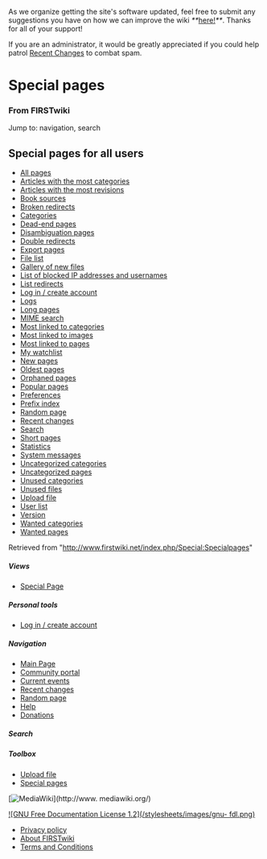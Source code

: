 As we organize getting the site's software updated, feel free to submit any
suggestions you have on how we can improve the wiki
_**_[here!](/index.php/User:Hallry/Suggestions "User:Hallry/Suggestions"
)_**_. Thanks for all of your support!

If you are an administrator, it would be greatly appreciated if you could help
patrol [Recent Changes](/index.php/Special:Recentchanges
"Special:Recentchanges" ) to combat spam.

# Special pages

### From FIRSTwiki

Jump to: navigation, search

## Special pages for all users

  * [All pages](/index.php/Special:Allpages "Special:Allpages" )
  * [Articles with the most categories](/index.php/Special:Mostcategories "Special:Mostcategories" )
  * [Articles with the most revisions](/index.php/Special:Mostrevisions "Special:Mostrevisions" )
  * [Book sources](/index.php/Special:Booksources "Special:Booksources" )
  * [Broken redirects](/index.php/Special:BrokenRedirects "Special:BrokenRedirects" )
  * [Categories](/index.php/Special:Categories "Special:Categories" )
  * [Dead-end pages](/index.php/Special:Deadendpages "Special:Deadendpages" )
  * [Disambiguation pages](/index.php/Special:Disambiguations "Special:Disambiguations" )
  * [Double redirects](/index.php/Special:DoubleRedirects "Special:DoubleRedirects" )
  * [Export pages](/index.php/Special:Export "Special:Export" )
  * [File list](/index.php/Special:Imagelist "Special:Imagelist" )
  * [Gallery of new files](/index.php/Special:Newimages "Special:Newimages" )
  * [List of blocked IP addresses and usernames](/index.php/Special:Ipblocklist "Special:Ipblocklist" )
  * [List redirects](/index.php/Special:Listredirects "Special:Listredirects" )
  * [Log in / create account](/index.php/Special:Userlogin "Special:Userlogin" )
  * [Logs](/index.php/Special:Log "Special:Log" )
  * [Long pages](/index.php/Special:Longpages "Special:Longpages" )
  * [MIME search](/index.php/Special:MIMEsearch "Special:MIMEsearch" )
  * [Most linked to categories](/index.php/Special:Mostlinkedcategories "Special:Mostlinkedcategories" )
  * [Most linked to images](/index.php/Special:Mostimages "Special:Mostimages" )
  * [Most linked to pages](/index.php/Special:Mostlinked "Special:Mostlinked" )
  * [My watchlist](/index.php/Special:Watchlist "Special:Watchlist" )
  * [New pages](/index.php/Special:Newpages "Special:Newpages" )
  * [Oldest pages](/index.php/Special:Ancientpages "Special:Ancientpages" )
  * [Orphaned pages](/index.php/Special:Lonelypages "Special:Lonelypages" )
  * [Popular pages](/index.php/Special:Popularpages "Special:Popularpages" )
  * [Preferences](/index.php/Special:Preferences "Special:Preferences" )
  * [Prefix index](/index.php/Special:Prefixindex "Special:Prefixindex" )
  * [Random page](/index.php/Special:Randompage "Special:Randompage" )
  * [Recent changes](/index.php/Special:Recentchanges "Special:Recentchanges" )
  * [Search](/index.php/Special:Search "Special:Search" )
  * [Short pages](/index.php/Special:Shortpages "Special:Shortpages" )
  * [Statistics](/index.php/Special:Statistics "Special:Statistics" )
  * [System messages](/index.php/Special:Allmessages "Special:Allmessages" )
  * [Uncategorized categories](/index.php/Special:Uncategorizedcategories "Special:Uncategorizedcategories" )
  * [Uncategorized pages](/index.php/Special:Uncategorizedpages "Special:Uncategorizedpages" )
  * [Unused categories](/index.php/Special:Unusedcategories "Special:Unusedcategories" )
  * [Unused files](/index.php/Special:Unusedimages "Special:Unusedimages" )
  * [Upload file](/index.php/Special:Upload "Special:Upload" )
  * [User list](/index.php/Special:Listusers "Special:Listusers" )
  * [Version](/index.php/Special:Version "Special:Version" )
  * [Wanted categories](/index.php/Special:Wantedcategories "Special:Wantedcategories" )
  * [Wanted pages](/index.php/Special:Wantedpages "Special:Wantedpages" )

Retrieved from "<http://www.firstwiki.net/index.php/Special:Specialpages>"

##### Views

  * [Special Page](/index.php/Special:Specialpages)

##### Personal tools

  * [Log in / create account](/index.php?title=Special:Userlogin&returnto=Special:Specialpages)

[](/index.php/Main_Page "Main Page" )

##### Navigation

  * [Main Page](/index.php/Main_Page)
  * [Community portal](/index.php/FIRSTwiki:Community_portal)
  * [Current events](/index.php/Current_events)
  * [Recent changes](/index.php/Special:Recentchanges)
  * [Random page](/index.php/Special:Random)
  * [Help](/index.php/FIRSTwiki:Help)
  * [Donations](/index.php/FIRSTwiki:Site_support)

##### Search



##### Toolbox

  * [Upload file](/index.php/Special:Upload)
  * [Special pages](/index.php/Special:Specialpages)

[![MediaWiki](/skins/common/images/poweredby_mediawiki_88x31.png)](http://www.
mediawiki.org/)

[![GNU Free Documentation License 1.2](/stylesheets/images/gnu-
fdl.png)](http://www.gnu.org/copyleft/fdl.html)

  * [Privacy policy](/index.php/FIRSTwiki:Privacy_policy "FIRSTwiki:Privacy policy" )
  * [About FIRSTwiki](/index.php/FIRSTwiki:About "FIRSTwiki:About" )
  * [Terms and Conditions](/index.php/FIRSTwiki:Terms_and_conditions "FIRSTwiki:Terms and conditions" )

